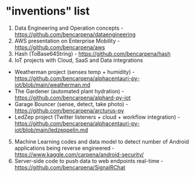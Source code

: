 # "inventions" list


1. Data Engineering and Operation concepts - https://github.com/bencarpena/dataengineering
2. AWS presentation on Enterprise Mobility - https://github.com/bencarpena/aws
3. Hash (ToBase64String) - https://github.com/bencarpena/hash
4. IoT projects with Cloud, SaaS and Data integrations
* Weatherman project (senses temp + humidity) - https://github.com/bencarpena/alphacentauri-py-iot/blob/main/weatherman.md
* The Gardener (automated plant hydration) - https://github.com/bencarpena/alphard-py-iot
* Garage Bouncer (sense, detect, take photo) - https://github.com/bencarpena/arcturus-py
* LedZep project (Twitter listeners + cloud + workflow integration) - https://github.com/bencarpena/alphacentauri-py-iot/blob/main/ledzeppelin.md
5. Machine Learning codes and data model to detect number of Android applications being reverse engineered - https://www.kaggle.com/carpena/android-security/
6. Server-side code to push data to web endpoints real-time - https://github.com/bencarpena/SignalRChat


 
